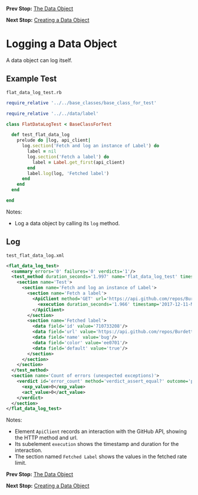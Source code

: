 <!--- GENERATED FILE, DO NOT EDIT --->
**Prev Stop:** [The Data Object](./DataObjects.md#the-data-object)

**Next Stop:** [Creating a Data Object](./FlatDataNew.md#creating-a-data-object)


# Logging a Data Object

A data object can log itself.

## Example Test

<code>flat_data_log_test.rb</code>
```ruby
require_relative '../../base_classes/base_class_for_test'

require_relative '../../data/label'

class FlatDataLogTest < BaseClassForTest

  def test_flat_data_log
    prelude do |log, api_client|
      log.section('Fetch and log an instance of Label') do
        label = nil
        log.section('Fetch a label') do
          label = Label.get_first(api_client)
        end
        label.log(log, 'Fetched label')
      end
    end
  end

end
```

Notes:

- Log a data object by calling its `log` method.

## Log

<code>test_flat_data_log.xml</code>
```xml
<flat_data_log_test>
  <summary errors='0' failures='0' verdicts='1'/>
  <test_method duration_seconds='1.997' name='flat_data_log_test' timestamp='2017-12-11-Mon-15.03.58.792'>
    <section name='Test'>
      <section name='Fetch and log an instance of Label'>
        <section name='Fetch a label'>
          <ApiClient method='GET' url='https://api.github.com/repos/BurdetteLamar/CrashDummy/labels'>
            <execution duration_seconds='1.966' timestamp='2017-12-11-Mon-15.03.58.823'/>
          </ApiClient>
        </section>
        <section name='Fetched label'>
          <data field='id' value='710733208'/>
          <data field='url' value='https://api.github.com/repos/BurdetteLamar/CrashDummy/labels/bug'/>
          <data field='name' value='bug'/>
          <data field='color' value='ee0701'/>
          <data field='default' value='true'/>
        </section>
      </section>
    </section>
  </test_method>
  <section name='Count of errors (unexpected exceptions)'>
    <verdict id='error_count' method='verdict_assert_equal?' outcome='passed' volatile='true'>
      <exp_value>0</exp_value>
      <act_value>0</act_value>
    </verdict>
  </section>
</flat_data_log_test>
```

Notes:

- Element `ApiClient` records an interaction with the GitHub API, showing the HTTP method and url.
- Its subelement `execution` shows the timestamp and duration for the interaction.
- The section named `Fetched Label` shows the values in the fetched rate limit.

**Prev Stop:** [The Data Object](./DataObjects.md#the-data-object)

**Next Stop:** [Creating a Data Object](./FlatDataNew.md#creating-a-data-object)

